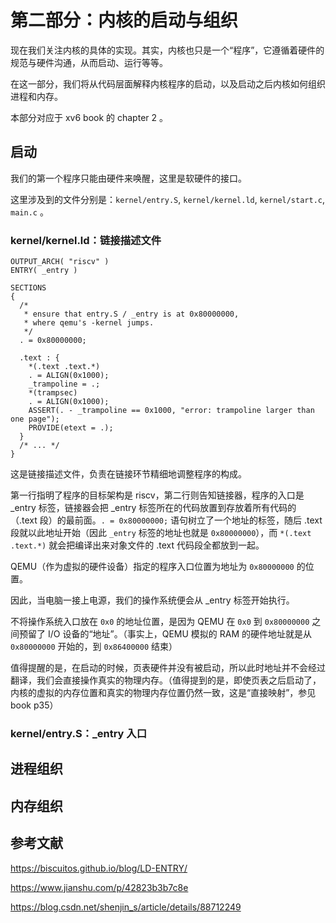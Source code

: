 # 第二部分：内核的启动与组织

现在我们关注内核的具体的实现。其实，内核也只是一个“程序”，它遵循着硬件的规范与硬件沟通，从而启动、运行等等。

在这一部分，我们将从代码层面解释内核程序的启动，以及启动之后内核如何组织进程和内存。

本部分对应于 xv6 book 的 chapter 2 。

## 启动

我们的第一个程序只能由硬件来唤醒，这里是软硬件的接口。

这里涉及到的文件分别是：`kernel/entry.S`, `kernel/kernel.ld`, `kernel/start.c`, `main.c` 。

### kernel/kernel.ld：链接描述文件


```
OUTPUT_ARCH( "riscv" )
ENTRY( _entry )

SECTIONS
{
  /*
   * ensure that entry.S / _entry is at 0x80000000,
   * where qemu's -kernel jumps.
   */
  . = 0x80000000;

  .text : {
    *(.text .text.*)
    . = ALIGN(0x1000);
    _trampoline = .;
    *(trampsec)
    . = ALIGN(0x1000);
    ASSERT(. - _trampoline == 0x1000, "error: trampoline larger than one page");
    PROVIDE(etext = .);
  }
  /* ... */
}
```

这是链接描述文件，负责在链接环节精细地调整程序的构成。

第一行指明了程序的目标架构是 riscv，第二行则告知链接器，程序的入口是 _entry 标签，链接器会把 _entry 标签所在的代码放置到存放着所有代码的 （.text 段）的最前面。`. = 0x80000000;` 语句树立了一个地址的标签，随后 .text 段就以此地址开始（因此 `_entry` 标签的地址也就是 `0x80000000`），而 `*(.text .text.*)` 就会把编译出来对象文件的 .text 代码段全都放到一起。

QEMU（作为虚拟的硬件设备）指定的程序入口位置为地址为 `0x80000000` 的位置。

因此，当电脑一接上电源，我们的操作系统便会从 _entry 标签开始执行。

不将操作系统入口放在 `0x0` 的地址位置，是因为 QEMU 在 `0x0` 到 `0x80000000` 之间预留了 I/O 设备的“地址”。（事实上，QEMU 模拟的 RAM 的硬件地址就是从 `0x80000000` 开始的，到 `0x86400000` 结束）

值得提醒的是，在启动的时候，页表硬件并没有被启动，所以此时地址并不会经过翻译，我们会直接操作真实的物理内存。（值得提到的是，即使页表之后启动了，内核的虚拟的内存位置和真实的物理内存位置仍然一致，这是“直接映射”，参见 book p35）

### kernel/entry.S：_entry 入口


## 进程组织

## 内存组织

## 参考文献

https://biscuitos.github.io/blog/LD-ENTRY/

https://www.jianshu.com/p/42823b3b7c8e

https://blog.csdn.net/shenjin_s/article/details/88712249